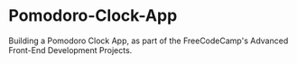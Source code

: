 # Pomodoro-Clock-App
Building a Pomodoro Clock App, as part of the FreeCodeCamp's Advanced Front-End Development Projects.
